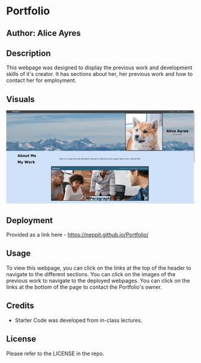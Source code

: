 # Portfolio
## Author: Alice Ayres


## Description

This webpage was designed to display the previous work and development skills of it's creator. It has sections about her, her previous work and how to contact her for employment. 

## Visuals

<img src="./assets/images/visual.png" >

## Deployment

Provided as a link here - https://neppit.github.io/Portfolio/

## Usage

To view this webpage, you can click on the links at the top of the header to navigate to the different sections. You can click on the images of the previous work to navigate to the deployed webpages. You can click on the links at the bottom of the page to contact the Portfolio's owner.

## Credits

- Starter Code was developed from in-class lectures. 

## License

Please refer to the LICENSE in the repo.
